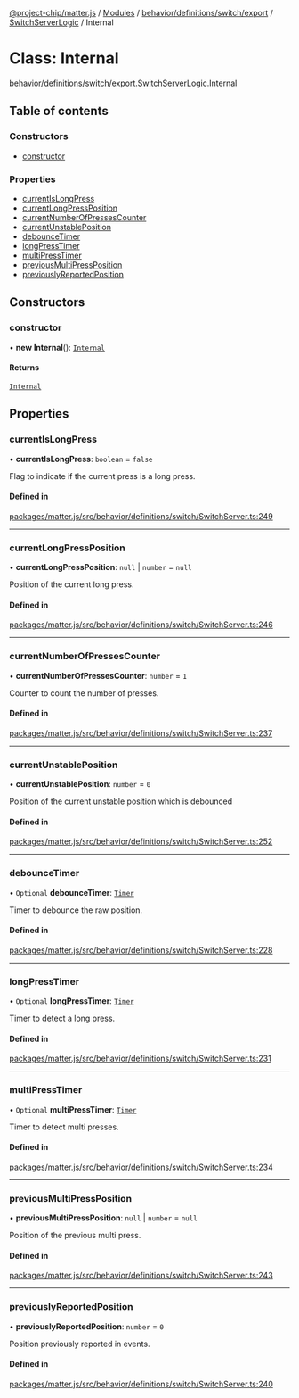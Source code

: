 [@project-chip/matter.js](../README.md) / [Modules](../modules.md) / [behavior/definitions/switch/export](../modules/behavior_definitions_switch_export.md) / [SwitchServerLogic](../modules/behavior_definitions_switch_export.SwitchServerLogic.md) / Internal

# Class: Internal

[behavior/definitions/switch/export](../modules/behavior_definitions_switch_export.md).[SwitchServerLogic](../modules/behavior_definitions_switch_export.SwitchServerLogic.md).Internal

## Table of contents

### Constructors

- [constructor](behavior_definitions_switch_export.SwitchServerLogic.Internal.md#constructor)

### Properties

- [currentIsLongPress](behavior_definitions_switch_export.SwitchServerLogic.Internal.md#currentislongpress)
- [currentLongPressPosition](behavior_definitions_switch_export.SwitchServerLogic.Internal.md#currentlongpressposition)
- [currentNumberOfPressesCounter](behavior_definitions_switch_export.SwitchServerLogic.Internal.md#currentnumberofpressescounter)
- [currentUnstablePosition](behavior_definitions_switch_export.SwitchServerLogic.Internal.md#currentunstableposition)
- [debounceTimer](behavior_definitions_switch_export.SwitchServerLogic.Internal.md#debouncetimer)
- [longPressTimer](behavior_definitions_switch_export.SwitchServerLogic.Internal.md#longpresstimer)
- [multiPressTimer](behavior_definitions_switch_export.SwitchServerLogic.Internal.md#multipresstimer)
- [previousMultiPressPosition](behavior_definitions_switch_export.SwitchServerLogic.Internal.md#previousmultipressposition)
- [previouslyReportedPosition](behavior_definitions_switch_export.SwitchServerLogic.Internal.md#previouslyreportedposition)

## Constructors

### constructor

• **new Internal**(): [`Internal`](behavior_definitions_switch_export.SwitchServerLogic.Internal.md)

#### Returns

[`Internal`](behavior_definitions_switch_export.SwitchServerLogic.Internal.md)

## Properties

### currentIsLongPress

• **currentIsLongPress**: `boolean` = `false`

Flag to indicate if the current press is a long press.

#### Defined in

[packages/matter.js/src/behavior/definitions/switch/SwitchServer.ts:249](https://github.com/project-chip/matter.js/blob/6d3b6a5d957d88a9231d6ecab4bb41f8133112be/packages/matter.js/src/behavior/definitions/switch/SwitchServer.ts#L249)

___

### currentLongPressPosition

• **currentLongPressPosition**: ``null`` \| `number` = `null`

Position of the current long press.

#### Defined in

[packages/matter.js/src/behavior/definitions/switch/SwitchServer.ts:246](https://github.com/project-chip/matter.js/blob/6d3b6a5d957d88a9231d6ecab4bb41f8133112be/packages/matter.js/src/behavior/definitions/switch/SwitchServer.ts#L246)

___

### currentNumberOfPressesCounter

• **currentNumberOfPressesCounter**: `number` = `1`

Counter to count the number of presses.

#### Defined in

[packages/matter.js/src/behavior/definitions/switch/SwitchServer.ts:237](https://github.com/project-chip/matter.js/blob/6d3b6a5d957d88a9231d6ecab4bb41f8133112be/packages/matter.js/src/behavior/definitions/switch/SwitchServer.ts#L237)

___

### currentUnstablePosition

• **currentUnstablePosition**: `number` = `0`

Position of the current unstable position which is debounced

#### Defined in

[packages/matter.js/src/behavior/definitions/switch/SwitchServer.ts:252](https://github.com/project-chip/matter.js/blob/6d3b6a5d957d88a9231d6ecab4bb41f8133112be/packages/matter.js/src/behavior/definitions/switch/SwitchServer.ts#L252)

___

### debounceTimer

• `Optional` **debounceTimer**: [`Timer`](../interfaces/time_export.Timer.md)

Timer to debounce the raw position.

#### Defined in

[packages/matter.js/src/behavior/definitions/switch/SwitchServer.ts:228](https://github.com/project-chip/matter.js/blob/6d3b6a5d957d88a9231d6ecab4bb41f8133112be/packages/matter.js/src/behavior/definitions/switch/SwitchServer.ts#L228)

___

### longPressTimer

• `Optional` **longPressTimer**: [`Timer`](../interfaces/time_export.Timer.md)

Timer to detect a long press.

#### Defined in

[packages/matter.js/src/behavior/definitions/switch/SwitchServer.ts:231](https://github.com/project-chip/matter.js/blob/6d3b6a5d957d88a9231d6ecab4bb41f8133112be/packages/matter.js/src/behavior/definitions/switch/SwitchServer.ts#L231)

___

### multiPressTimer

• `Optional` **multiPressTimer**: [`Timer`](../interfaces/time_export.Timer.md)

Timer to detect multi presses.

#### Defined in

[packages/matter.js/src/behavior/definitions/switch/SwitchServer.ts:234](https://github.com/project-chip/matter.js/blob/6d3b6a5d957d88a9231d6ecab4bb41f8133112be/packages/matter.js/src/behavior/definitions/switch/SwitchServer.ts#L234)

___

### previousMultiPressPosition

• **previousMultiPressPosition**: ``null`` \| `number` = `null`

Position of the previous multi press.

#### Defined in

[packages/matter.js/src/behavior/definitions/switch/SwitchServer.ts:243](https://github.com/project-chip/matter.js/blob/6d3b6a5d957d88a9231d6ecab4bb41f8133112be/packages/matter.js/src/behavior/definitions/switch/SwitchServer.ts#L243)

___

### previouslyReportedPosition

• **previouslyReportedPosition**: `number` = `0`

Position previously reported in events.

#### Defined in

[packages/matter.js/src/behavior/definitions/switch/SwitchServer.ts:240](https://github.com/project-chip/matter.js/blob/6d3b6a5d957d88a9231d6ecab4bb41f8133112be/packages/matter.js/src/behavior/definitions/switch/SwitchServer.ts#L240)
